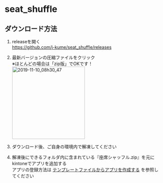 # seat_shuffle



## ダウンロード方法
1. releaseを開く  
https://github.com/j-kume/seat_shuffle/releases

2. 最新バージョンの圧縮ファイルをクリック  
※ほとんどの場合は「zip版」でOKです！  
    <img width="233" alt="2019-11-10_08h30_47" src="https://user-images.githubusercontent.com/8399688/68536359-f8a7a180-0394-11ea-882c-c95dec3fc0e5.png">

3. ダウンロード後、ご自身の環境内で解凍してください
4. 解凍後にできるフォルダ内に含まれている『座席シャッフル.zip』を元にkintoneでアプリを追加する  
アプリの登録方法は [テンプレートファイルからアプリを作成する](https://jp.cybozu.help/k/ja/user/create_app/app_csv/add_app_template_file.html) を参照してください

